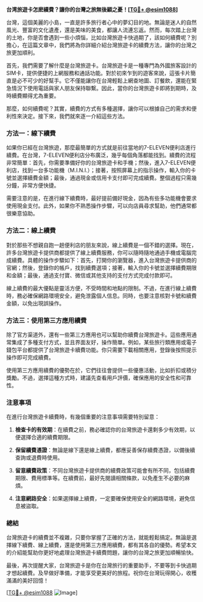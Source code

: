 **台湾旅遊卡怎麽續費？讓你的台灣之旅無後顧之憂！[[TG💪+ @esim1088](https://t.me/s/esim1088)]**

台灣，這個美麗的小島，一直是許多旅行者心中的夢幻目的地。無論是迷人的自然風光、豐富的文化遺產，還是美味的美食，都讓人流連忘返。然而，每次踏上台灣的土地，你是否會遇到一些小煩惱，比如台灣旅遊卡快過期了，該如何續費呢？別擔心，在這篇文章中，我們將為你詳細介紹台灣旅遊卡的續費方法，讓你的台灣之旅更加順利。

首先，我們需要了解什麼是台灣旅遊卡。台灣旅遊卡是一種專門為外國旅客設計的SIM卡，提供便捷的上網服務和通話功能。對於初來乍到的遊客來說，這張卡片簡直是必不可少的好幫手。它不僅能讓你在台灣輕鬆上網查地圖、訂餐飲，還能在緊急情況下使用電話與家人朋友保持聯繫。因此，當你的台灣旅遊卡即將到期時，及時續費顯得尤為重要。

那麼，如何續費呢？其實，續費的方式有多種選擇，讓你可以根據自己的需求和便利性來決定。接下來，我們就來逐一介紹這些方法。

### 方法一：線下續費

如果你已經在台灣旅遊，那麼最簡單的方式就是前往當地的7-ELEVEN便利店進行續費。在台灣，7-ELEVEN便利店分布廣泛，幾乎每個角落都能找到。續費的流程非常簡單：首先，你需要準備好你的台灣旅遊卡和手機；然後，進入7-ELEVEN便利店，找到一台多功能機（M.I.N.I.）；接著，按照屏幕上的指示操作，輸入你的卡號並選擇續費金額；最後，通過現金或信用卡支付即可完成續費。整個過程只需幾分鐘，非常方便快捷。

需要注意的是，在進行線下續費時，最好提前備好現金，因為有些多功能機會要求使用現金支付。此外，如果你不熟悉操作步驟，可以向店員尋求幫助，他們通常都很樂意協助。

### 方法二：線上續費

對於那些不想親自跑一趟便利店的朋友來說，線上續費是一個不錯的選擇。現在，許多台灣旅遊卡提供商都提供了線上續費服務，你可以隨時隨地通過手機或電腦完成續費。具體的操作步驟如下：首先，打開你的瀏覽器，進入台灣旅遊卡提供商的官網；然後，登錄你的帳戶，找到續費選項；接著，輸入你的卡號並選擇續費期限和金額；最後，通過支付寶、微信或其他支持的支付方式完成付款即可。

線上續費的最大優點是靈活方便，不受時間和地點的限制。不過，在進行線上續費時，務必確保網路環境安全，避免泄露個人信息。同時，也要注意核對卡號和續費金額，以免出現誤操作。

### 方法三：使用第三方應用續費

除了官方渠道外，還有一些第三方應用也可以幫助你續費台灣旅遊卡。這些應用通常集成了多種支付方式，並且界面友好，操作簡單。例如，某些旅行類應用或電子錢包平台都提供了台灣旅遊卡續費功能。你只需要下載相關應用，登錄後按照提示操作即可完成續費。

使用第三方應用續費的優勢在於，它們往往會提供一些優惠活動，比如折扣或積分獎勵。不過，選擇這種方式時，建議先查看用戶評價，確保應用的安全性和可靠性。

### 注意事項

在進行台灣旅遊卡續費時，有幾個重要的注意事項需要特別留意：

1. **檢查卡的有效期**：在續費之前，務必確認你的台灣旅遊卡還剩多少有效期，以便選擇合適的續費期限。
   
2. **保留續費憑證**：無論是線下還是線上續費，都應妥善保存續費憑證，以備後續查詢或退費時使用。

3. **留意續費政策**：不同台灣旅遊卡提供商的續費政策可能會有所不同，包括續費期限、費用標準等。在續費前，最好先閱讀相關條款，以免產生不必要的麻煩。

4. **注意網路安全**：如果選擇線上續費，一定要確保使用安全的網路環境，避免信息被盜取。

### 總結

台灣旅遊卡的續費並不複雜，只要你掌握了正確的方法，就能輕鬆搞定。無論是選擇線下續費、線上續費，還是使用第三方應用續費，都有其各自的優勢。希望本文的介紹能幫助你更好地處理台灣旅遊卡續費問題，讓你的台灣之旅更加順暢愉快。

最後，再次提醒大家，台灣旅遊卡是你在台灣旅行的重要助手，不要等到卡快過期才想起續費。及早做好準備，才能享受更美好的旅程。祝你在台灣玩得開心，收穫滿滿的美好回憶！

[[TG💪+ @esim1088](https://t.me/s/esim1088) ![Image](https://i.postimg.cc/4NQfJmqS/Snipaste-2025-05-13-00-14-12.png)]